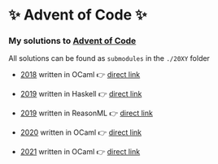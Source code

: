 # ✨ Advent of Code ✨

### My solutions to [Advent of Code](https://adventofcode.com/)

All solutions can be found as `submodules` in the `./20XY` folder

- [2018](https://github.com/p1xelHer0/advent-of-code/tree/master/2018/) written in OCaml 👉 [direct link](https://github.com/p1xelHer0/advent-of-code-2018-ocaml/)

- [2019](https://github.com/p1xelHer0/advent-of-code/tree/master/2019/) written in Haskell 👉 [direct link](https://github.com/p1xelHer0/advent-of-code-2019-haskell/)

- [2019](https://github.com/p1xelHer0/advent-of-code/tree/master/2019/) written in ReasonML 👉 [direct link](https://github.com/p1xelHer0/advent-of-code-2019-reason-native/)

- [2020](https://github.com/p1xelHer0/advent-of-code/tree/main/2020/) written in OCaml 👉 [direct link](https://github.com/p1xelHer0/advent-of-code-2020-ocaml/)

- [2021](https://github.com/p1xelHer0/advent-of-code/tree/main/2021/) written in OCaml 👉 [direct link](https://github.com/p1xelHer0/advent-of-code-2021-ocaml/)
